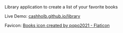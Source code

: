 Library application to create a list of your favorite books

Live Demo: [cashholb.github.io/library](https://cashholb.github.io/library/)

Favicon: <a href="https://www.flaticon.com/free-icon/stack-of-books_5833290?term=books&page=1&position=2&origin=style&related_id=5833290" title="books icons">Books icon created by popo2021 - Flaticon</a>
